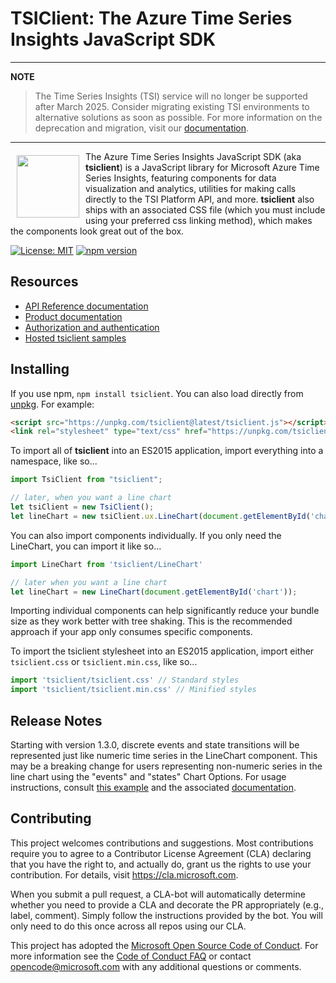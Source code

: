 # TSIClient: The Azure Time Series Insights JavaScript SDK

---
[//]: <> (This content is similar to https://github.com/MicrosoftDocs/azure-docs/edit/main/includes/tsi-retirement.md)

**NOTE**
>The Time Series Insights (TSI) service will no longer be supported after March 2025. Consider migrating existing TSI environments to alternative solutions as soon as possible. For more information on the deprecation and migration, visit our [documentation](https://aka.ms/tsi2adx).
---

<a href="https://tsiclientsample.azurewebsites.net"><img src="https://insights.timeseries.azure.com/favicon.ico" align="left" hspace="10" vspace="6" height="100px"></a>

The Azure Time Series Insights JavaScript SDK (aka **tsiclient**) is a JavaScript library for Microsoft Azure Time Series Insights, featuring components for data visualization and analytics, utilities for making calls directly to the TSI Platform API, and more.  **tsiclient** also ships with an associated CSS file (which you must include using your preferred css linking method), which makes the components look great out of the box.


[![License: MIT](https://img.shields.io/badge/License-MIT-red.svg)](https://opensource.org/licenses/MIT) [![npm version](https://badge.fury.io/js/tsiclient.svg)](https://badge.fury.io/js/tsiclient) 

## Resources

* [API Reference documentation](docs/API.md)
* [Product documentation](https://docs.microsoft.com/azure/time-series-insights/)
* [Authorization and authentication](https://docs.microsoft.com/azure/time-series-insights/time-series-insights-authentication-and-authorization)
* [Hosted tsiclient samples](https://tsiclientsample.azurewebsites.net)

## Installing

If you use npm, `npm install tsiclient`. You can also load directly from [unpkg](https://unpkg.com/tsiclient/). For example:

```html
<script src="https://unpkg.com/tsiclient@latest/tsiclient.js"></script>
<link rel="stylesheet" type="text/css" href="https://unpkg.com/tsiclient@latest/tsiclient.css"></link>
```

To import all of **tsiclient** into an ES2015 application, import everything into a namespace, like so...

```js
import TsiClient from "tsiclient";

// later, when you want a line chart
let tsiClient = new TsiClient();
let lineChart = new tsiClient.ux.LineChart(document.getElementById('chart'));
```

You can also import components individually.  If you only need the LineChart, you can import it like so...

```js
import LineChart from 'tsiclient/LineChart'

// later when you want a line chart
let lineChart = new LineChart(document.getElementById('chart'));
```
Importing individual components can help significantly reduce your bundle size as they work better with tree shaking. This is the recommended approach if your app only consumes specific components.

To import the tsiclient stylesheet into an ES2015 application, import either `tsiclient.css` or `tsiclient.min.css`, like so...

```js
import 'tsiclient/tsiclient.css' // Standard styles
import 'tsiclient/tsiclient.min.css' // Minified styles
```

## Release Notes

Starting with version 1.3.0, discrete events and state transitions will be represented just like numeric time series in the LineChart component.  This may be a breaking change for users representing non-numeric series in the line chart using the "events" and "states" Chart Options.  For usage instructions, consult [this example](https://tsiclientsample.azurewebsites.net/noauth/multipleseriestypes.html) and the associated [documentation](https://github.com/microsoft/tsiclient/blob/master/docs/UX.md#line-chart).


## Contributing

This project welcomes contributions and suggestions.  Most contributions require you to agree to a
Contributor License Agreement (CLA) declaring that you have the right to, and actually do, grant us
the rights to use your contribution. For details, visit https://cla.microsoft.com.

When you submit a pull request, a CLA-bot will automatically determine whether you need to provide
a CLA and decorate the PR appropriately (e.g., label, comment). Simply follow the instructions
provided by the bot. You will only need to do this once across all repos using our CLA.

This project has adopted the [Microsoft Open Source Code of Conduct](https://opensource.microsoft.com/codeofconduct/).
For more information see the [Code of Conduct FAQ](https://opensource.microsoft.com/codeofconduct/faq/) or
contact [opencode@microsoft.com](mailto:opencode@microsoft.com) with any additional questions or comments.
